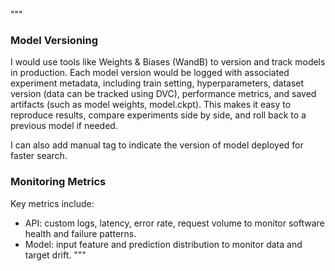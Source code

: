 """
### Model Versioning
I would use tools like Weights & Biases (WandB) to version and track models in production. Each model version would be logged with associated experiment metadata, including train setting, hyperparameters, dataset version (data can be tracked using DVC), performance metrics, and saved artifacts (such as model weights, model.ckpt). This makes it easy to reproduce results, compare experiments side by side, and roll back to a previous model if needed.

I can also add manual tag to indicate the version of model deployed for faster search.


### Monitoring Metrics
Key metrics include:
- API: custom logs, latency, error rate, request volume to monitor software health and failure patterns.
- Model: input feature and prediction distribution to monitor data and target drift.
"""